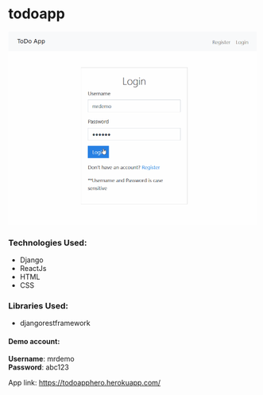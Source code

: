 # todoapp

<img src="todoappdemo.gif" width=500>

### Technologies Used:
* Django
*	ReactJs
*	HTML
*	CSS

### Libraries Used:
*	djangorestframework

#### Demo account:
**Username**: mrdemo \
**Password**: abc123

App link: https://todoapphero.herokuapp.com/
